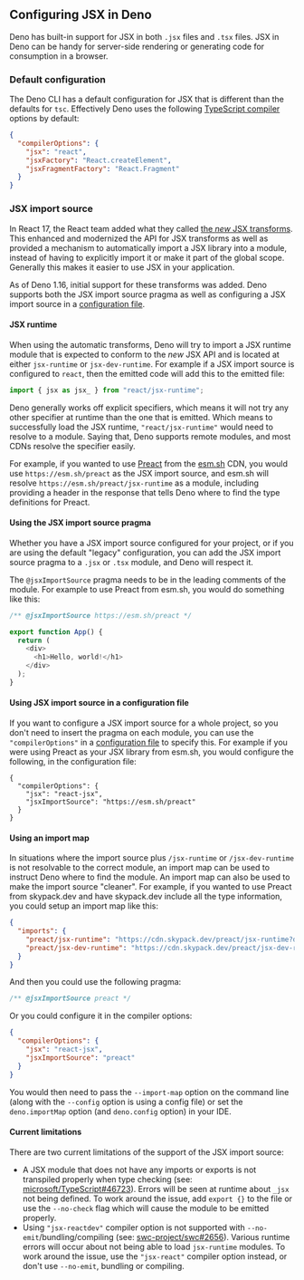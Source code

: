 ## Configuring JSX in Deno

Deno has built-in support for JSX in both `.jsx` files and `.tsx` files. JSX in
Deno can be handy for server-side rendering or generating code for consumption
in a browser.

### Default configuration

The Deno CLI has a default configuration for JSX that is different than the
defaults for `tsc`. Effectively Deno uses the following
[TypeScript compiler](https://www.typescriptlang.org/docs/handbook/compiler-options.html)
options by default:

```json
{
  "compilerOptions": {
    "jsx": "react",
    "jsxFactory": "React.createElement",
    "jsxFragmentFactory": "React.Fragment"
  }
}
```

### JSX import source

In React 17, the React team added what they called
[the _new_ JSX transforms](https://reactjs.org/blog/2020/09/22/introducing-the-new-jsx-transform.html).
This enhanced and modernized the API for JSX transforms as well as provided a
mechanism to automatically import a JSX library into a module, instead of having
to explicitly import it or make it part of the global scope. Generally this
makes it easier to use JSX in your application.

As of Deno 1.16, initial support for these transforms was added. Deno supports
both the JSX import source pragma as well as configuring a JSX import source in
a [configuration file](../getting_started/configuration_file.md).

#### JSX runtime

When using the automatic transforms, Deno will try to import a JSX runtime
module that is expected to conform to the _new_ JSX API and is located at either
`jsx-runtime` or `jsx-dev-runtime`. For example if a JSX import source is
configured to `react`, then the emitted code will add this to the emitted file:

```js ignore
import { jsx as jsx_ } from "react/jsx-runtime";
```

Deno generally works off explicit specifiers, which means it will not try any
other specifier at runtime than the one that is emitted. Which means to
successfully load the JSX runtime, `"react/jsx-runtime"` would need to resolve
to a module. Saying that, Deno supports remote modules, and most CDNs resolve
the specifier easily.

For example, if you wanted to use [Preact](https://preactjs.com/) from the
[esm.sh](https://esm.sh/) CDN, you would use `https://esm.sh/preact` as the JSX
import source, and esm.sh will resolve `https://esm.sh/preact/jsx-runtime` as a
module, including providing a header in the response that tells Deno where to
find the type definitions for Preact.

#### Using the JSX import source pragma

Whether you have a JSX import source configured for your project, or if you are
using the default "legacy" configuration, you can add the JSX import source
pragma to a `.jsx` or `.tsx` module, and Deno will respect it.

The `@jsxImportSource` pragma needs to be in the leading comments of the module.
For example to use Preact from esm.sh, you would do something like this:

```javascript
/** @jsxImportSource https://esm.sh/preact */

export function App() {
  return (
    <div>
      <h1>Hello, world!</h1>
    </div>
  );
}
```

#### Using JSX import source in a configuration file

If you want to configure a JSX import source for a whole project, so you don't
need to insert the pragma on each module, you can use the `"compilerOptions"` in
a [configuration file](../getting_started/configuration_file.md) to specify
this. For example if you were using Preact as your JSX library from esm.sh, you
would configure the following, in the configuration file:

```jsonc
{
  "compilerOptions": {
    "jsx": "react-jsx",
    "jsxImportSource": "https://esm.sh/preact"
  }
}
```

#### Using an import map

In situations where the import source plus `/jsx-runtime` or `/jsx-dev-runtime`
is not resolvable to the correct module, an import map can be used to instruct
Deno where to find the module. An import map can also be used to make the import
source "cleaner". For example, if you wanted to use Preact from skypack.dev and
have skypack.dev include all the type information, you could setup an import map
like this:

```json
{
  "imports": {
    "preact/jsx-runtime": "https://cdn.skypack.dev/preact/jsx-runtime?dts",
    "preact/jsx-dev-runtime": "https://cdn.skypack.dev/preact/jsx-dev-runtime?dts"
  }
}
```

And then you could use the following pragma:

```javascript
/** @jsxImportSource preact */
```

Or you could configure it in the compiler options:

```json
{
  "compilerOptions": {
    "jsx": "react-jsx",
    "jsxImportSource": "preact"
  }
}
```

You would then need to pass the `--import-map` option on the command line (along
with the `--config` option is using a config file) or set the `deno.importMap`
option (and `deno.config` option) in your IDE.

#### Current limitations

There are two current limitations of the support of the JSX import source:

- A JSX module that does not have any imports or exports is not transpiled
  properly when type checking (see:
  [microsoft/TypeScript#46723](https://github.com/microsoft/TypeScript/issues/46723)).
  Errors will be seen at runtime about `_jsx` not being defined. To work around
  the issue, add `export {}` to the file or use the `--no-check` flag which will
  cause the module to be emitted properly.
- Using `"jsx-reactdev"` compiler option is not supported with
  `--no-emit`/bundling/compiling (see:
  [swc-project/swc#2656](https://github.com/swc-project/swc/issues/2656)).
  Various runtime errors will occur about not being able to load `jsx-runtime`
  modules. To work around the issue, use the `"jsx-react"` compiler option
  instead, or don't use `--no-emit`, bundling or compiling.
